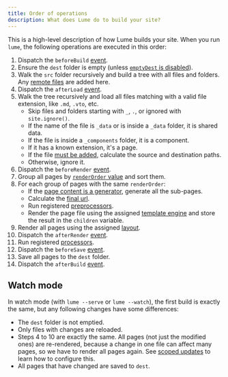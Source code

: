 ```yaml
---
title: Order of operations
description: What does Lume do to build your site?
---
```


This is a high-level description of how Lume builds your site. When you run
`lume`, the following operations are executed in this order:

1. Dispatch the `beforeBuild` [event](../core/events.md).
2. Ensure the `dest` folder is empty (unless
   [`emptyDest` is disabled](../configuration/config-file.md#emptydest)).
3. Walk the `src` folder recursively and build a tree with all files and
   folders. Any [remote files](../core/remote-files.md) are added here.
4. Dispatch the `afterLoad` [event](../core/events.md).
5. Walk the tree recursively and load all files matching with a valid file
   extension, like `.md`, `.vto`, etc.
   - Skip files and folders starting with `_`, `.`, or ignored with
     `site.ignore()`.
   - If the name of the file is `_data` or is inside a `_data` folder, it is
     shared data.
   - If the file is inside a `_components` folder, it is a component.
   - If it has a known extension, it's a page.
   - If the file [must be added](../configuration/add-files.md), calculate the
     source and destination paths.
   - Otherwise, ignore it.
6. Dispatch the `beforeRender` [event](../core/events.md).
7. Group all pages by [`renderOrder` value](../core/render-order.md) and sort
   them.
8. For each group of pages with the same `renderOrder`:
   - If the [page content is a generator](../core/searching.md#pagination),
     generate all the sub-pages.
   - Calculate the [final url](../creating-pages/urls.md).
   - Run registered [preprocessors](../core/processors.md#preprocess).
   - Render the page file using the assigned
     [template engine](../core/multiple-template-engines.md) and store the
     result in the `children` variable.
9. Render all pages using the assigned [layout](../creating-pages/layouts.md).
10. Dispatch the `afterRender` [event](../core/events.md).
11. Run registered [processors](../core/processors.md).
12. Dispatch the `beforeSave` [event](../core/events.md).
13. Save all pages to the `dest` folder.
14. Dispatch the `afterBuild` [event](../core/events.md).

## Watch mode

In watch mode (with `lume --serve` or `lume --watch`), the first build is
exactly the same, but any following changes have some differences:

- The `dest` folder is not emptied.
- Only files with changes are reloaded.
- Steps 4 to 10 are exactly the same. All pages (not just the modified ones) are
  re-rendered, because a change in one file can affect many pages, so we have to
  render all pages again. See [scoped updates](../core/scoped-updates.md) to
  learn how to configure this.
- All pages that have changed are saved to `dest`.
